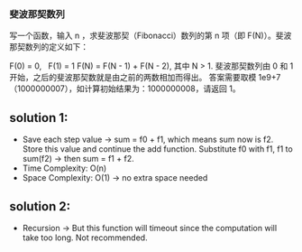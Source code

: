 ### 斐波那契数列
写一个函数，输入 n ，求斐波那契（Fibonacci）数列的第 n 项（即 F(N)）。斐波那契数列的定义如下：

F(0) = 0,   F(1) = 1
F(N) = F(N - 1) + F(N - 2), 其中 N > 1.
斐波那契数列由 0 和 1 开始，之后的斐波那契数就是由之前的两数相加而得出。
答案需要取模 1e9+7（1000000007），如计算初始结果为：1000000008，请返回 1。

## solution 1:
- Save each step value -> sum = f0 + f1, which means sum now is f2. Store this value and continue the add function. Substitute f0 with f1, f1 to sum(f2) -> then sum = f1 + f2.
- Time Complexity: O(n)
- Space Complexity: O(1) -> no extra space needed

## solution 2:
- Recursion -> But this function will timeout since the computation will take too long. Not recommended.